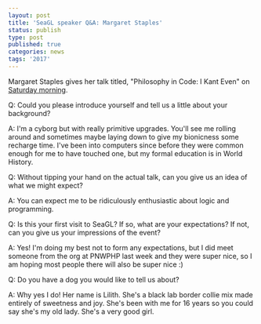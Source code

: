 ```yaml
---
layout: post
title: 'SeaGL speaker Q&A: Margaret Staples'
status: publish
type: post
published: true
categories: news
tags: '2017'
---
```


Margaret Staples gives her talk titled, "Philosophy in Code: I Kant Even" on [Saturday morning](https://osem.seagl.org/conferences/seagl2017/program/proposals/321).

Q: Could you please introduce yourself and tell us a little about your background?

A: I'm a cyborg but with really primitive upgrades.  You'll see me rolling around and sometimes maybe laying down to give my bionicness some recharge time.  I've been into computers since before they were common enough for me to have touched one, but my formal education is in World History.

Q: Without tipping your hand on the actual talk, can you give us an idea of what we might expect?

A: You can expect me to be ridiculously enthusiastic about logic and programming.

Q: Is this your first visit to SeaGL? If so, what are your expectations? If not, can you give us your impressions of the event?

A: Yes! I'm doing my best not to form any expectations, but I did meet someone from the org at PNWPHP last week and they were super nice, so I am hoping most people there will also be super nice :)

Q: Do you have a dog you would like to tell us about?

A: Why yes I do! Her name is Lilith. She's a black lab border collie mix made entirely of sweetness and joy.  She's been with me for 16 years so you could say she's my old lady. She's a very good girl.

